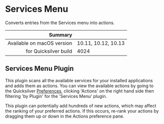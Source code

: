 # Services Menu

Converts entries from the Services menu into actions.

 Summary                    | &nbsp; 
---------------------------:|:--------------------
 Available on macOS version | 10.11, 10.12, 10.13
      for Quicksilver build | 4024


## Services Menu Plugin

This plugin scans all the available services for your installed applications
and adds them as actions. You can view the available actions by going to the
Quicksilver [Preferences](qs://preferences#QSSettingsPanePlaceholder),
clicking 'Actions' on the right hand side then filtering 'by Plugin' for the
'Services Menu' plugin.

This plugin can potentially add hundreds of new actions, which may affect the
ranking of your preferred actions. If this occurs, re-rank your actions by
dragging them up or down in the Actions preference pane.